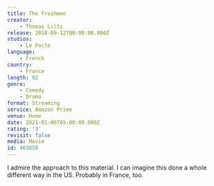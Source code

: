 ```yaml
---
title: The Freshmen
creator:
    - Thomas Lilti
release: 2018-09-12T00:00:00.000Z
studios:
    - Le Pacte
language:
    - French
country:
    - France
length: 92
genre:
    - Comedy
    - Drama
format: Streaming
service: Amazon Prime
venue: Home
date: 2021-01-06T05:00:00.000Z
rating: '3'
revisit: false
media: Movie
id: 463858
---
```


I admire the approach to this material. I can imagine this done a whole different way in the US. Probably in France, too.
